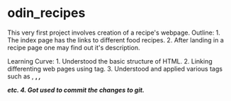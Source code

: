 # odin_recipes
This very first project involves creation of a recipe's webpage.
Outline:
    1. The index page has the links to different food recipes.
    2. After landing in a recipe page one may find out it's description.

Learning Curve:
    1. Understood the basic structure of HTML.
    2. Linking differenting web pages using <a> tag.
    3. Understood and applied various tags such as <img>, <strong>, <em>, <p> etc.
    4. Got used to commit the changes to git.

